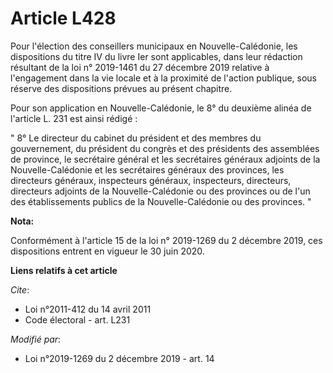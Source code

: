 # Article L428

Pour l'élection des conseillers municipaux en Nouvelle-Calédonie, les dispositions du titre IV du livre Ier sont applicables,
dans leur rédaction résultant de la loi n° 2019-1461 du 27 décembre 2019 relative à l'engagement dans la vie locale et à la
proximité de l'action publique, sous réserve des dispositions prévues au présent chapitre.

Pour son application en Nouvelle-Calédonie, le 8° du deuxième alinéa de l'article L. 231 est ainsi rédigé :

" 8° Le directeur du cabinet du président et des membres du gouvernement, du président du congrès et des présidents des
assemblées de province, le secrétaire général et les secrétaires généraux adjoints de la Nouvelle-Calédonie et les
secrétaires généraux des provinces, les directeurs généraux, inspecteurs généraux, inspecteurs, directeurs, directeurs
adjoints de la Nouvelle-Calédonie ou des provinces ou de l'un des établissements publics de la Nouvelle-Calédonie ou des
provinces. "

**Nota:**

Conformément à l'article 15 de la loi n° 2019-1269 du 2 décembre 2019, ces dispositions entrent en vigueur le 30 juin 2020.

**Liens relatifs à cet article**

_Cite_:

  - Loi n°2011-412 du 14 avril 2011
  - Code électoral - art. L231

_Modifié par_:

  - Loi n°2019-1269 du 2 décembre 2019 - art. 14
